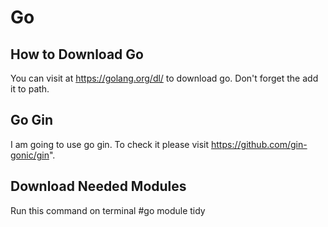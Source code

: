 # Go

## How to Download Go

You can visit at https://golang.org/dl/ to download go. Don't forget the add it to path.

## Go Gin

I am going to use go gin. To check it please visit https://github.com/gin-gonic/gin".

## Download Needed Modules

Run this command on terminal 
#go module tidy
